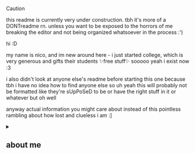 > [!Caution]
> this readme is currently very under construction. tbh it's more of a DONTreadme rn. unless you want to be exposed to the horrors of me breaking the editor and not being organized whatsoever in the process :')

hi :D  

my name is nico, and im new around here - i just started college, which is very generous and gifts their students ✨free stuff✨ sooooo yeah i exist now :3  

i also didn't look at anyone else's readme before starting this one because tbh i have no idea how to find anyone else so uh yeah this will probably not be formatted like they're sUpPoSeD to be or have the right stuff in it or whatever but oh well

anyway actual information you might care about instead of this pointless rambling about how lost and clueless i am :]  

<details>
<summary><h2>about me</h2></summary>
	i feel the need to put something here for now but this is where the construction zone starts oops
</details>
